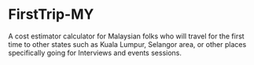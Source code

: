 # FirstTrip-MY
A cost estimator calculator for Malaysian folks who will travel for the first time to other states such as Kuala Lumpur, Selangor area, or other places specifically going for Interviews and events sessions.
